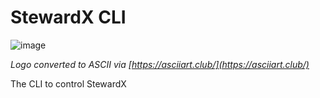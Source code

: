 # StewardX CLI
![image](https://user-images.githubusercontent.com/18118125/117589232-04faef00-b131-11eb-9c2e-cd21578ab1c0.png)

*Logo converted to ASCII via [https://asciiart.club/](https://asciiart.club/)*

The CLI to control StewardX
